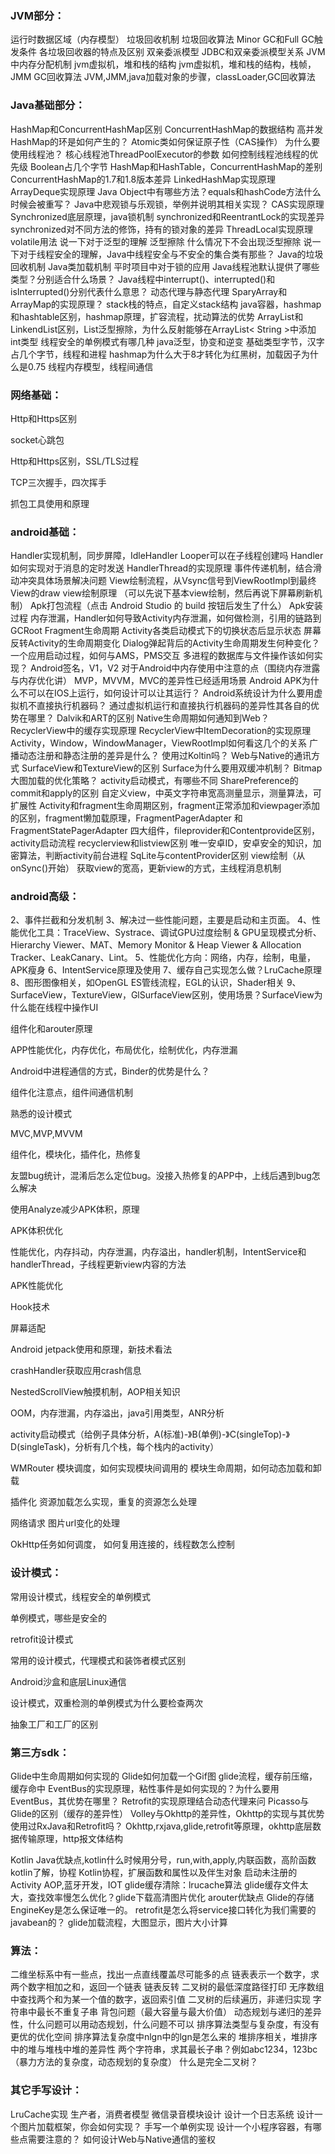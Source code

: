 ### JVM部分：

运行时数据区域（内存模型）
垃圾回收机制
垃圾回收算法
Minor GC和Full GC触发条件
各垃圾回收器的特点及区别
双亲委派模型
JDBC和双亲委派模型关系
JVM中内存分配机制
jvm虚拟机，堆和栈的结构
jvm虚拟机，堆和栈的结构，栈帧，JMM
GC回收算法
JVM,JMM,java加载对象的步骤，classLoader,GC回收算法



### Java基础部分：

HashMap和ConcurrentHashMap区别
ConcurrentHashMap的数据结构
高并发HashMap的环是如何产生的？
Atomic类如何保证原子性（CAS操作）
为什么要使用线程池？
核心线程池ThreadPoolExecutor的参数
如何控制线程池线程的优先级
Boolean占几个字节
HashMap和HashTable，ConcurrentHashMap的差别
ConcurrentHashMap的1.7和1.8版本差异
LinkedHashMap实现原理
ArrayDeque实现原理
Java Object中有哪些方法？equals和hashCode方法什么时候会被重写？
Java中悲观锁与乐观锁，举例并说明其相关实现？
CAS实现原理
Synchronized底层原理，java锁机制
synchronized和ReentrantLock的实现差异
synchronized对不同方法的修饰，持有的锁对象的差异
ThreadLocal实现原理
volatile用法
说一下对于泛型的理解
泛型擦除
什么情况下不会出现泛型擦除
说一下对于线程安全的理解，Java中线程安全与不安全的集合类有那些？
Java的垃圾回收机制
Java类加载机制
平时项目中对于锁的应用
Java线程池默认提供了哪些类型？分别适合什么场景？
Java线程中interrupt()、interrupted()和isInterrupted()分别代表什么意思？
动态代理与静态代理
SparyArray和ArrayMap的实现原理？
stack栈的特点，自定义stack结构
java容器，hashmap和hashtable区别，hashmap原理，扩容流程，扰动算法的优势
ArrayList和LinkendList区别，List泛型擦除，为什么反射能够在ArrayList< String >中添加int类型
线程安全的单例模式有哪几种
java泛型，协变和逆变
基础类型字节，汉字占几个字节，线程和进程
hashmap为什么大于8才转化为红黑树，加载因子为什么是0.75
线程内存模型，线程间通信



### 网络基础：

Http和Https区别

socket心跳包

Http和Https区别，SSL/TLS过程

TCP三次握手，四次挥手

抓包工具使用和原理



### android基础：

Handler实现机制，同步屏障，IdleHandler
Looper可以在子线程创建吗
Handler如何实现对于消息的定时发送
HandlerThread的实现原理
事件传递机制，结合滑动冲突具体场景解决问题
View绘制流程，从Vsync信号到ViewRootImpl到最终View的draw
view绘制原理 （可以先说下基本view绘制，然后再说下屏幕刷新机制）
Apk打包流程（点击 Android Studio 的 build 按钮后发生了什么）
Apk安装过程
内存泄漏，Handler如何导致Activity内存泄漏，如何做检测，引用的链路到GCRoot
Fragment生命周期
Activity各类启动模式下的切换状态后显示状态
屏幕反转Activity的生命周期变化
Dialog弹起背后的Activity生命周期发生何种变化？
一个应用启动过程，如何与AMS，PMS交互
多进程的数据库与文件操作该如何实现？
Android签名，V1，V2
对于Android中内存使用中注意的点（围绕内存泄露与内存优化讲）
MVP，MVVM，MVC的差异性已经适用场景
Android APK为什么不可以在IOS上运行，如何设计可以让其运行？
Android系统设计为什么要用虚拟机不直接执行机器码？
通过虚拟机运行和直接执行机器码的差异性其各自的优势在哪里？
Dalvik和ART的区别
Native生命周期如何通知到Web？
RecyclerView中的缓存实现原理
RecyclerView中ItemDecoration的实现原理
Activity，Window，WindowManager，ViewRootImpl如何看这几个的关系
广播动态注册和静态注册的差异是什么？
使用过Koltin吗？
Web与Native的通讯方式
SurfaceView和TextureView的区别
Surface为什么要用双缓冲机制？
Bitmap大图加载的优化策略？
activity启动模式，有哪些不同
SharePreference的commit和apply的区别
自定义view，中英文字符串宽高测量显示，测量算法，可扩展性
Activity和fragment生命周期区别，fragment正常添加和viewpager添加的区别，fragment懒加载原理，FragmentPagerAdapter 和 FragmentStatePagerAdapter
四大组件，fileprovider和Contentprovide区别，activity启动流程
recyclerview和listview区别
唯一安卓ID，安卓安全的知识，加密算法，判断activity前台进程
SqLite与contentProvider区别
view绘制（从onSync()开始）
获取view的宽高，更新view的方式，主线程消息机制

### android高级：

2、事件拦截和分发机制
3、解决过一些性能问题，主要是启动和主页面。
4、性能优化工具：TraceView、Systrace、调试GPU过度绘制 & GPU呈现模式分析、Hierarchy Viewer、MAT、Memory Monitor & Heap Viewer & Allocation Tracker、LeakCanary、Lint。
5、性能优化方向：网络，内存，绘制，电量，APK瘦身
6、IntentService原理及使用
7、缓存自己实现怎么做？LruCache原理
8、图形图像相关，如OpenGL ES管线流程，EGL的认识，Shader相关
9、SurfaceView，TextureView，GlSurfaceView区别，使用场景？SurfaceView为什么能在线程中操作UI

组件化和arouter原理

APP性能优化，内存优化，布局优化，绘制优化，内存泄漏

Android中进程通信的方式，Binder的优势是什么？

组件化注意点，组件间通信机制

熟悉的设计模式

MVC,MVP,MVVM

组件化，模块化，插件化，热修复

友盟bug统计，混淆后怎么定位bug。没接入热修复的APP中，上线后遇到bug怎么解决

使用Analyze减少APK体积，原理

APK体积优化

性能优化，内存抖动，内存泄漏，内存溢出，handler机制，IntentService和handlerThread，子线程更新view内容的方法

APK性能优化

Hook技术

屏幕适配

Android jetpack使用和原理，新技术看法

crashHandler获取应用crash信息

NestedScrollView触摸机制，AOP相关知识

OOM，内存泄漏，内存溢出，java引用类型，ANR分析

activity启动模式（给例子具体分析，A(标准)-》B(单例)-》C(singleTop)-》D(singleTask)，分析有几个栈，每个栈内的activity）

WMRouter  模块调度，如何实现模块间调用的  模块生命周期，如何动态加载和卸载

插件化  资源加载怎么实现，重复的资源怎么处理

网络请求  图片url变化的处理

OkHttp任务如何调度， 如何复用连接的，线程数怎么控制



### 设计模式：

常用设计模式，线程安全的单例模式

单例模式，哪些是安全的

retrofit设计模式

常用的设计模式，代理模式和装饰者模式区别

Android沙盒和底层Linux通信

设计模式，双重检测的单例模式为什么要检查两次

抽象工厂和工厂的区别



### 第三方sdk：

Glide中生命周期如何实现的
Glide如何加载一个Gif图
glide流程，缓存前压缩，缓存命中
EventBus的实现原理，粘性事件是如何实现的？为什么要用EventBus，其优势在哪里？
Retrofit的实现原理结合动态代理来问
Picasso与Glide的区别（缓存的差异性）
Volley与Okhttp的差异性，Okhttp的实现与其优势
使用过RxJava和Retrofit吗？
Okhttp,rxjava,glide,retrofit等原理，okhttp底层数据传输原理，http报文体结构

Kotlin Java优缺点,kotlin什么时候用分号，run,with,apply,内联函数，高阶函数
kotlin了解，协程
Kotlin协程，扩展函数和属性以及伴生对象
启动未注册的Activity
AOP,蓝牙开发，IOT
glide缓存清除：lrucache算法
glide缓存文件太大，查找效率慢怎么优化？glide下载高清图片优化
arouter优缺点
Glide的存储EngineKey是怎么保证唯一的。
retrofit是怎么将service接口转化为我们需要的javabean的？
glide加载流程，大图显示，图片大小计算



### 算法：

二维坐标系中有一些点，找出一点直线覆盖尽可能多的点
链表表示一个数字，求两个数字相加之和，返回一个链表
链表反转
二叉树的最低深度路径打印
无序数组中查找两个和为某一个值的数字，返回索引值
二叉树的后续遍历，非递归实现
字符串中最长不重复子串
背包问题（最大容量与最大价值）
动态规划与递归的差异性，什么问题可以用动态规划，什么问题不可以
排序算法类型与复杂度，有没有更优的优化空间
排序算法复杂度中nlgn中的lgn是怎么来的
堆排序相关，堆排序中的堆与堆栈中堆的差异性
两个字符串，求其最长子串？例如abc1234，123bc（暴力方法的复杂度，动态规划的复杂度）
什么是完全二叉树？



### 其它手写设计：

LruCache实现
生产者，消费者模型
微信录音模块设计
设计一个日志系统
设计一个图片加载框架，你会如何实现？
手写一个单例实现
设计一个小程序容器，有哪些点需要注意的？
如何设计Web与Native通信的鉴权